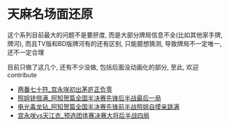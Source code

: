# 天麻名场面还原

这个系列目前最大的问题不是要肝度, 而是大部分牌局信息不全(比如其他家手牌, 牌河), 而且TV版和BD版牌河有的还有区别, 只能臆想猜测,
导致牌局不一定唯一, 还不一定合理

目前只做了这几个, 还有不少没做, 包括后面没动画化的部分, 至此, 欢迎contribute

- [两番七十符_宫永咲初出茅庐正负零](两番七十符_宫永咲初出茅庐正负零.js)
- [照姐铳倍满_阿知贺篇全国半决赛先锋后半战最后一局](照姐铳倍满_阿知贺篇全国半决赛先锋后半战最后一局.js)
- [电光毒龙钻_阿知贺篇全国半决赛先锋前半战照姐自摸亲跳满](电光毒龙钻_阿知贺篇全国半决赛先锋前半战照姐自摸亲跳满.js)
- [宫永咲vs天江衣_预选团体赛决赛大将后半战四局](宫永咲vs天江衣_预选团体赛决赛大将后半战四局.js)

